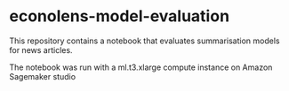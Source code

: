 # econolens-model-evaluation
This repository contains a notebook that evaluates summarisation models for news articles. 

The notebook was run with a ml.t3.xlarge compute instance on Amazon Sagemaker studio